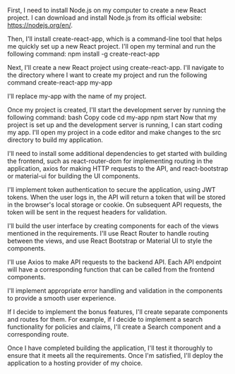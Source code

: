 First, I need to install Node.js on my computer to create a new React project. I can download and install Node.js from its official website: https://nodejs.org/en/.

Then, I'll install create-react-app, which is a command-line tool that helps me quickly set up a new React project. I'll open my terminal and run the following command:
npm install -g create-react-app

Next, I'll create a new React project using create-react-app. I'll navigate to the directory where I want to create my project and run the following command
create-react-app my-app

I'll replace my-app with the name of my project.

Once my project is created, I'll start the development server by running the following command:
bash
Copy code
cd my-app
npm start
Now that my project is set up and the development server is running, I can start coding my app. I'll open my project in a code editor and make changes to the src directory to build my application.

I'll need to install some additional dependencies to get started with building the frontend, such as react-router-dom for implementing routing in the application, axios for making HTTP requests to the API, and react-bootstrap or material-ui for building the UI components.

I'll implement token authentication to secure the application, using JWT tokens. When the user logs in, the API will return a token that will be stored in the browser's local storage or cookie. On subsequent API requests, the token will be sent in the request headers for validation.

I'll build the user interface by creating components for each of the views mentioned in the requirements. I'll use React Router to handle routing between the views, and use React Bootstrap or Material UI to style the components.

I'll use Axios to make API requests to the backend API. Each API endpoint will have a corresponding function that can be called from the frontend components.

I'll implement appropriate error handling and validation in the components to provide a smooth user experience.

If I decide to implement the bonus features, I'll create separate components and routes for them. For example, if I decide to implement a search functionality for policies and claims, I'll create a Search component and a corresponding route.

Once I have completed building the application, I'll test it thoroughly to ensure that it meets all the requirements. Once I'm satisfied, I'll deploy the application to a hosting provider of my choice.